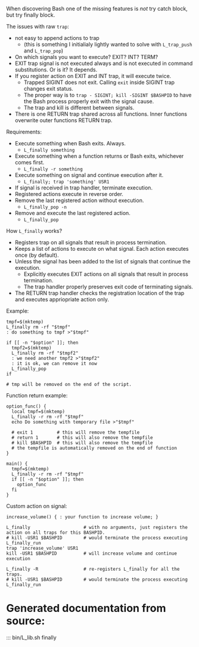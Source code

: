 When discovering Bash one of the missing features is _not_ try catch block, but try finally block.

The issues with raw `trap`:
  - not easy to append actions to trap
    - (this is something I initialialy lightly wanted to solve with `L_trap_push` and `L_trap_pop`)
  - On which signals you want to execute? EXIT? INT? TERM?
  - EXIT trap signal is not executed always and is not executed in command substitutions. Or is it? It depends.
  - If you register action on EXIT and INT trap, it will execute twice.
    - Trapped SIGINT does not exit. Calling `exit` inside SIGINT trap changes exit status.
    - The proper way is to `trap - SIGINT; kill -SIGINT $BASHPID` to have the Bash process properly exit with the signal cause.
    - The trap and kill is different between signals.
  - There is one RETURN trap shared across all functions. Inner functions overwrite outer functions RETURN trap.

Requirements:
  - Execute something when Bash exits. Always.
    - `L_finally something`
  - Execute something when a function returns or Bash exits, whichever comes first.
    - `L_finally -r something`
  - Execute something on signal and continue execution after it.
    - `L_finally; trap 'something' USR1`
  - If signal is received in trap handler, terminate execution.
  - Registered actions execute in reverse order.
  - Remove the last registered action without execution.
    - `L_finally_pop -n`
  - Remove and execute the last registered action.
    - `L_finally_pop`

How `L_finally` works?
  - Registers trap on all signals that result in process termination.
  - Keeps a list of actions to execute on what signal. Each action executes once (by default).
  - Unless the signal has been added to the list of signals that continue the execution.
    - Explicitly executes EXIT actions on all signals that result in process termination.
    - The trap handler properly preserves exit code of terminating signals.
  - The RETURN trap handler checks the registration location of the trap and executes appriopriate action only.

Example:

```
tmpf=$(mktemp)
L_finally rm -rf "$tmpf"
: do something to tmpf >"$tmpf"

if [[ -n "$option" ]]; then
  tmpf2=$(mktemp)
  L_finally rm -rf "$tmpf2"
  : we need another tmpf2 >"$tmpf2"
  : it is ok, we can remove it now
  L_finally_pop
if

# tmp will be removed on the end of the script.
```

Function return example:

```
option_func() {
  local tmpf=$(mktemp)
  L_finally -r rm -rf "$tmpf"
  echo Do something with temporary file >"$tmpf"

  # exit 1         # this will remove the tempfile
  # return 1       # this will also remove the tempfile
  # kill $BASHPID  # this will also remove the tempfile
  # the tempfile is automatically removed on the end of function
}

main() {
  tmpf=$(mktemp)
  L_finally -r rm -rf "$tmpf"
  if [[ -n "$option" ]]; then
    option_func
  fi
}
```

Custom action on signal:

```
increase_volume() { : your function to increase volume; }

L_finally                    # with no arguments, just registers the action on all traps for this BASHPID.
# kill -USR1 $BASHPID        # would terminate the process executing L_finally_run
trap 'increase_volume' USR1
kill -USR1 $BASHPID          # will increase volume and continue execution

L_finally -R                 # re-registers L_finally for all the traps.
# kill -USR1 $BASHPID        # would terminate the process executing L_finally_run
```

# Generated documentation from source:

::: bin/L_lib.sh finally
